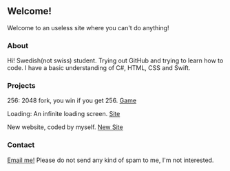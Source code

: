 ## Welcome!
Welcome to an useless site where you can't do anything!

### About
Hi! Swedish(not swiss) student. Trying out GitHub and trying to learn how to code. I have a basic understanding of C#, HTML, CSS and Swift.

### Projects
256: 2048 fork, you win if you get 256. [Game](https://technicproblem.github.io/2048/)

Loading: An infinite loading screen. [Site](https://technicproblem.github.io/loading/)

New website, coded by myself. [New Site](https://technicproblem.github.io/website/)
### Contact
[Email me!](mailto:technicproblem@outlook.com)
Please do not send any kind of spam to me, I'm not interested.
